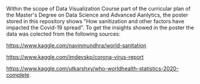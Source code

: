 Within the scope of Data Visualization Course part of the curricular plan of the Master's Degree on Data Science and Advanced Aanlytics, the poster stored in this 
repository shows "How sanitization and other factors have impacted the Covid-19 spread".
To get the insights showed in the poster the data was colected from the following sources:

https://www.kaggle.com/navinmundhra/world-sanitation 

https://www.kaggle.com/imdevskp/corona-virus-report

https://www.kaggle.com/utkarshxy/who-worldhealth-statistics-2020-complete.
